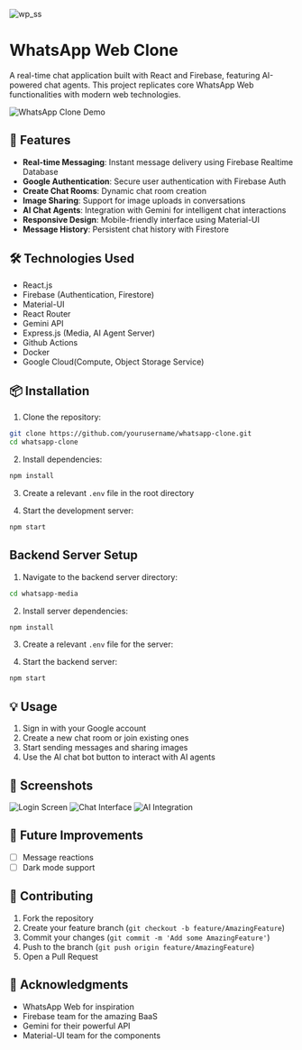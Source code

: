 ![wp_ss](https://user-images.githubusercontent.com/82724814/186812418-dedf5930-84d7-41dc-9848-96beb2ebcc46.jpg)
 # WhatsApp Web Clone

A real-time chat application built with React and Firebase, featuring AI-powered chat agents. This project replicates core WhatsApp Web functionalities with modern web technologies.

![WhatsApp Clone Demo](demo.gif)

## 🚀 Features

- **Real-time Messaging**: Instant message delivery using Firebase Realtime Database
- **Google Authentication**: Secure user authentication with Firebase Auth
- **Create Chat Rooms**: Dynamic chat room creation
- **Image Sharing**: Support for image uploads in conversations
- **AI Chat Agents**: Integration with Gemini for intelligent chat interactions
- **Responsive Design**: Mobile-friendly interface using Material-UI
- **Message History**: Persistent chat history with Firestore

## 🛠️ Technologies Used

- React.js
- Firebase (Authentication, Firestore)
- Material-UI
- React Router
- Gemini API
- Express.js (Media, AI Agent Server)
- Github Actions
- Docker
- Google Cloud(Compute, Object Storage Service)

## 📦 Installation

1. Clone the repository:
```bash
git clone https://github.com/yourusername/whatsapp-clone.git
cd whatsapp-clone
```

2. Install dependencies:
```bash
npm install
```

3. Create a relevant `.env` file in the root directory

4. Start the development server:
```bash
npm start
```

## Backend Server Setup

1. Navigate to the backend server directory:
```bash
cd whatsapp-media
```

2. Install server dependencies:
```bash
npm install
```

3. Create a relevant `.env` file for the server:

4. Start the backend server:
```bash
npm start
```

## 💡 Usage

1. Sign in with your Google account
2. Create a new chat room or join existing ones
3. Start sending messages and sharing images
4. Use the AI chat bot button to interact with AI agents

## 📱 Screenshots

![Login Screen](screenshots/login.png)
![Chat Interface](screenshots/chat.png)
![AI Integration](screenshots/ai-chat.png)

## 🚧 Future Improvements

- [ ] Message reactions
- [ ] Dark mode support

## 🤝 Contributing

1. Fork the repository
2. Create your feature branch (`git checkout -b feature/AmazingFeature`)
3. Commit your changes (`git commit -m 'Add some AmazingFeature'`)
4. Push to the branch (`git push origin feature/AmazingFeature`)
5. Open a Pull Request

## 👏 Acknowledgments

- WhatsApp Web for inspiration
- Firebase team for the amazing BaaS
- Gemini for their powerful API
- Material-UI team for the components
